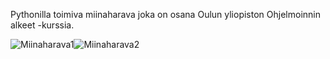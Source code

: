 Pythonilla toimiva miinaharava joka on osana Oulun yliopiston Ohjelmoinnin alkeet -kurssia.

![Miinaharava1](https://user-images.githubusercontent.com/68976612/151705074-abe363ab-fa9e-43be-957f-0a0eaaea556d.PNG)![Miinaharava2](https://user-images.githubusercontent.com/68976612/151705079-0ec279ab-9a1e-4e4c-ba97-325cd27cbb34.PNG)

